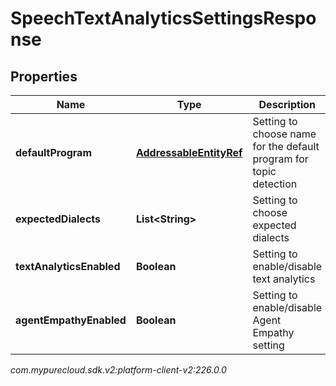 # SpeechTextAnalyticsSettingsResponse


## Properties

| Name | Type | Description | Notes |
| ------------ | ------------- | ------------- | ------------- |
| **defaultProgram** | [**AddressableEntityRef**](AddressableEntityRef) | Setting to choose name for the default program for topic detection |  [optional] |
| **expectedDialects** | **List&lt;String&gt;** | Setting to choose expected dialects |  [optional] |
| **textAnalyticsEnabled** | **Boolean** | Setting to enable/disable text analytics |  [optional] |
| **agentEmpathyEnabled** | **Boolean** | Setting to enable/disable Agent Empathy setting |  [optional] |




_com.mypurecloud.sdk.v2:platform-client-v2:226.0.0_
